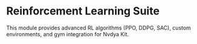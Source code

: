 # Reinforcement Learning Suite

This module provides advanced RL algorithms (PPO, DDPG, SAC), custom environments, and gym integration for Nvdya Kit. 